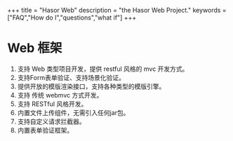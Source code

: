 +++
title = "Hasor Web"
description = "the Hasor Web Project."
keywords = ["FAQ","How do I","questions","what if"]
+++

# Web 框架

01. 支持 Web 类型项目开发，提供 restful 风格的 mvc 开发方式。
02. 支持Form表单验证、支持场景化验证。
03. 提供开放的模版渲染接口，支持各种类型的模版引擎。
04. 支持 传统 webmvc 方式开发。
05. 支持 RESTful 风格开发。
06. 内置文件上传组件，无需引入任何jar包。
07. 支持自定义请求拦截器。
08. 内置表单验证框架。